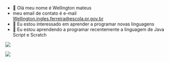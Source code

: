 - 👋 Olá meu nome é Wellington mateus 
-  meu email de contato é e-mail Wellington.ingles.ferreira@escola.pr.gov.br 
- 👀 Eu estou interessado em aprender a programar novas linguagens 
- 🌱 Eu estou aprendendo a programar recentemente a linguagem de Java Script e Scratch 

![](https://img.shields.io/badge/JavaScript-323330?style=for-the-badge&logo=javascript&logoColor=F7DF1E)

![](https://img.shields.io/badge/Scratch-4D97FF?style=for-the-badge&logo=Scratch&logoColor=white)

